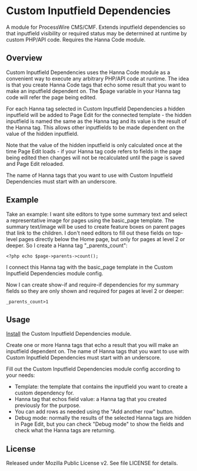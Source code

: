 # Custom Inputfield Dependencies

A module for ProcessWire CMS/CMF. Extends inputfield dependencies so that inputfield visibility or required status may be determined at runtime by custom PHP/API code. Requires the Hanna Code module.

## Overview

Custom Inputfield Dependencies uses the Hanna Code module as a convenient way to execute any arbitrary PHP/API code at runtime. The idea is that you create Hanna Code tags that echo some result that you want to make an inputfield dependent on. The $page variable in your Hanna tag code will refer the page being edited.

For each Hanna tag selected in Custom Inputfield Dependencies a hidden inputfield will be added to Page Edit for the connected template - the hidden inputfield is named the same as the Hanna tag and its value is the result of the Hanna tag. This allows other inputfields to be made dependent on the value of the hidden inputfield.

Note that the value of the hidden inputfield is only calculated once at the time Page Edit loads - if your Hanna tag code refers to fields in the page being edited then changes will not be recalculated until the page is saved and Page Edit reloaded.

The name of Hanna tags that you want to use with Custom Inputfield Dependencies must start with an underscore.

## Example

Take an example: I want site editors to type some summary text and select a representative image for pages using the basic_page template. The summary text/image will be used to create feature boxes on parent pages that link to the children. I don't need editors to fill out these fields on top-level pages directly below the Home page, but only for pages at level 2 or deeper. So I create a Hanna tag "_parents_count":

`<?php
echo $page->parents->count();`

I connect this Hanna tag with the basic_page template in the Custom Inputfield Dependencies module config.

Now I can create show-if and require-if dependencies for my summary fields so they are only shown and required for pages at level 2 or deeper:

`_parents_count>1`

## Usage

[Install](http://modules.processwire.com/install-uninstall/) the Custom Inputfield Dependencies module.

Create one or more Hanna tags that echo a result that you will make an inputfield dependent on. The name of Hanna tags that you want to use with Custom Inputfield Dependencies must start with an underscore. 
 
Fill out the Custom Inputfield Dependencies module config according to your needs:
* Template: the template that contains the inputfield you want to create a custom dependency for.
* Hanna tag that echos field value: a Hanna tag that you created previously for the purpose.
* You can add rows as needed using the "Add another row" button.
* Debug mode: normally the results of the selected Hanna tags are hidden in Page Edit, but you can check "Debug mode" to show the fields and check what the Hanna tags are returning.

## License

Released under Mozilla Public License v2. See file LICENSE for details.
